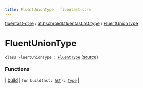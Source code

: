 ```yaml
---
title: FluentUnionType - fluentast-core
---
```


[fluentast-core](../../index.html) / [at.hschroedl.fluentast.ast.type](../index.html) / [FluentUnionType](.)

# FluentUnionType

`class FluentUnionType : `[`FluentType`](../-fluent-type/index.html) [(source)](http://github.com/hschroedl/fluentast/tree/master/core/at.hschroedl.fluentast/ast/type/Type.kt#L44)

### Functions

| [build](build.html) | `fun build(ast: `[`AST`](https://help.eclipse.org/neon/topic/org.eclipse.jdt.doc.isv/reference/api/org/eclipse/jdt/core/dom/AST.html)`): `[`Type`](https://help.eclipse.org/neon/topic/org.eclipse.jdt.doc.isv/reference/api/org/eclipse/jdt/core/dom/Type.html) |

